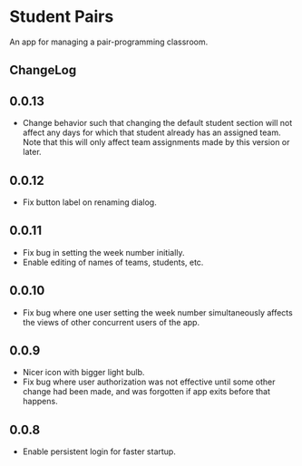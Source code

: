 # Student Pairs

An app for managing a pair-programming classroom.

## ChangeLog

## 0.0.13

- Change behavior such that changing the default student section will
  not affect any days for which that student already has an assigned
  team.  Note that this will only affect team assignments made by this
  version or later.

## 0.0.12

- Fix button label on renaming dialog.

## 0.0.11

- Fix bug in setting the week number initially.
- Enable editing of names of teams, students, etc.

## 0.0.10

- Fix bug where one user setting the week number simultaneously
  affects the views of other concurrent users of the app.

## 0.0.9

- Nicer icon with bigger light bulb.
- Fix bug where user authorization was not effective until some other
  change had been made, and was forgotten if app exits before that
  happens.

## 0.0.8

- Enable persistent login for faster startup.
